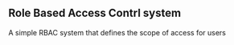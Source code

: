 ## Role Based Access Contrl system ##
A simple RBAC system that defines the scope of access for users
